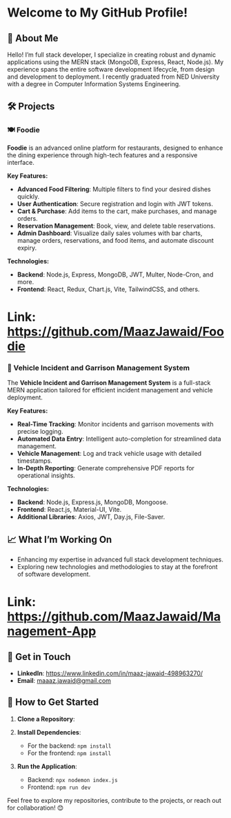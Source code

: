 # Welcome to My GitHub Profile!

## 👋 About Me
Hello! I’m full stack developer, I specialize in creating robust and dynamic applications using the MERN stack (MongoDB, Express, React, Node.js). My experience spans the entire software development lifecycle, from design and development to deployment. I recently graduated from NED University with a degree in Computer Information Systems Engineering.

## 🛠 Projects

### 🍽️ Foodie
**Foodie** is an advanced online platform for restaurants, designed to enhance the dining experience through high-tech features and a responsive interface.

**Key Features:**
- **Advanced Food Filtering**: Multiple filters to find your desired dishes quickly.
- **User Authentication**: Secure registration and login with JWT tokens.
- **Cart & Purchase**: Add items to the cart, make purchases, and manage orders.
- **Reservation Management**: Book, view, and delete table reservations.
- **Admin Dashboard**: Visualize daily sales volumes with bar charts, manage orders, reservations, and food items, and automate discount expiry.

**Technologies:**
- **Backend**: Node.js, Express, MongoDB, JWT, Multer, Node-Cron, and more.
- **Frontend**: React, Redux, Chart.js, Vite, TailwindCSS, and others.

# Link: https://github.com/MaazJawaid/Foodie

### 🚓 Vehicle Incident and Garrison Management System
The **Vehicle Incident and Garrison Management System** is a full-stack MERN application tailored for efficient incident management and vehicle deployment.

**Key Features:**
- **Real-Time Tracking**: Monitor incidents and garrison movements with precise logging.
- **Automated Data Entry**: Intelligent auto-completion for streamlined data management.
- **Vehicle Management**: Log and track vehicle usage with detailed timestamps.
- **In-Depth Reporting**: Generate comprehensive PDF reports for operational insights.

**Technologies:**
- **Backend**: Node.js, Express.js, MongoDB, Mongoose.
- **Frontend**: React.js, Material-UI, Vite.
- **Additional Libraries**: Axios, JWT, Day.js, File-Saver.

## 📈 What I’m Working On
- Enhancing my expertise in advanced full stack development techniques.
- Exploring new technologies and methodologies to stay at the forefront of software development.

# Link: https://github.com/MaazJawaid/Management-App

## 💬 Get in Touch
- **LinkedIn**: https://www.linkedin.com/in/maaz-jawaid-498963270/
- **Email**: maaaz.jawaid@gmail.com

## 📂 How to Get Started

1. **Clone a Repository**:

2. **Install Dependencies**:
   - For the backend: `npm install`
   - For the frontend: `npm install`

3. **Run the Application**:
   - Backend: `npx nodemon index.js`
   - Frontend: `npm run dev`

Feel free to explore my repositories, contribute to the projects, or reach out for collaboration! 😊

